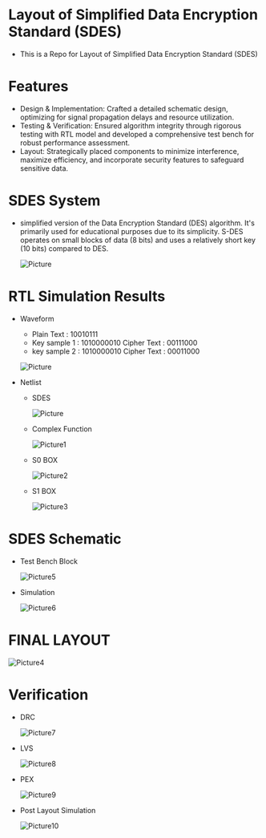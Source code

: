 # Layout of Simplified Data Encryption Standard (SDES)
- This is a Repo for Layout of Simplified Data Encryption Standard (SDES)

# Features
- Design & Implementation: Crafted a detailed schematic design, optimizing for signal propagation delays and resource utilization.
- Testing & Verification: Ensured algorithm integrity through rigorous testing with RTL model and developed a comprehensive test bench for robust performance assessment.
- Layout: Strategically placed components to minimize interference, maximize efficiency, and incorporate security features to safeguard sensitive data.


# SDES System
- simplified version of the Data Encryption Standard (DES) algorithm. It's primarily used for educational purposes due to its simplicity. S-DES operates on small blocks of data (8 bits) and uses a relatively short key (10 bits) compared to DES.
  
  ![Picture](https://github.com/AyaRedaOsman/Layout-of-Simplified-Data-Encryption-Standard-S-DES-/assets/102327986/386ddd27-822a-4e67-806e-4cffd41740a3)

# RTL Simulation Results
- Waveform
  - Plain Text : 10010111
  - Key sample 1 : 1010000010		Cipher Text : 00111000
  - key sample 2 : 1010000010		Cipher Text : 00011000

  ![Picture](https://github.com/AyaRedaOsman/Layout-of-Simplified-Data-Encryption-Standard-S-DES-/assets/102327986/2e2adff8-0b94-4b72-9eee-3fa6d0011a9e)

- Netlist
  - SDES
    
    ![Picture](https://github.com/AyaRedaOsman/Layout-of-Simplified-Data-Encryption-Standard-S-DES-/assets/102327986/c27ec093-4d37-46cf-aa50-a330d1c6e0e8)

  - Complex Function
    
    ![Picture1](https://github.com/AyaRedaOsman/Layout-of-Simplified-Data-Encryption-Standard-S-DES-/assets/102327986/39a933ac-c44f-4793-9c23-95f93f7fae5d)

  - S0 BOX

    ![Picture2](https://github.com/AyaRedaOsman/Layout-of-Simplified-Data-Encryption-Standard-S-DES-/assets/102327986/00ecf3f8-5fb4-45c7-a6cb-879dc506ea74)

  - S1 BOX

    ![Picture3](https://github.com/AyaRedaOsman/Layout-of-Simplified-Data-Encryption-Standard-S-DES-/assets/102327986/376e0610-babf-400c-a9d8-e5c355c1969d)


# SDES Schematic
  - Test Bench Block
    
    ![Picture5](https://github.com/AyaRedaOsman/Layout-of-Simplified-Data-Encryption-Standard-S-DES-/assets/102327986/e8e0bbe0-dc53-438f-b66f-c1082e854aa0)

  - Simulation

    ![Picture6](https://github.com/AyaRedaOsman/Layout-of-Simplified-Data-Encryption-Standard-S-DES-/assets/102327986/50e39215-9a9e-4d3c-a454-9984609a07c4)

  
# FINAL LAYOUT

  ![Picture4](https://github.com/AyaRedaOsman/Layout-of-Simplified-Data-Encryption-Standard-S-DES-/assets/102327986/6e73c3a4-ebeb-4f50-be7c-f1179c98e8a8)
  

# Verification

  - DRC

    ![Picture7](https://github.com/AyaRedaOsman/Layout-of-Simplified-Data-Encryption-Standard-S-DES-/assets/102327986/584ded2e-d297-42a9-9ce9-67465e14bfbe)

  - LVS

    ![Picture8](https://github.com/AyaRedaOsman/Layout-of-Simplified-Data-Encryption-Standard-S-DES-/assets/102327986/894ccb31-fffd-4791-9b17-81a445d1f671)

  - PEX

    ![Picture9](https://github.com/AyaRedaOsman/Layout-of-Simplified-Data-Encryption-Standard-S-DES-/assets/102327986/e3c59751-2860-47c6-9843-be30399cb997)

  - Post Layout Simulation

    ![Picture10](https://github.com/AyaRedaOsman/Layout-of-Simplified-Data-Encryption-Standard-S-DES-/assets/102327986/502fef96-61bc-47e1-a712-51196367e2c6)

